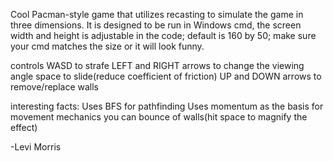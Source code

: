 Cool Pacman-style game that utilizes recasting to simulate the game in three dimensions.
It is designed to be run in Windows cmd, the screen width and height is adjustable in the code;
default is 160 by 50; make sure your cmd matches the size or it will look funny.


controls
WASD to strafe
LEFT and RIGHT arrows to change the viewing angle
space to slide(reduce coefficient of friction)
UP and DOWN arrows to remove/replace walls

interesting facts:
Uses BFS for pathfinding
Uses momentum as the basis for movement mechanics
you can bounce of walls(hit space to magnify the effect)

-Levi Morris
